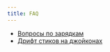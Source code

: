 ```yaml
---
title: FAQ
---
```


* [Вопросы по зарядкам](https://switchchargers.com/how-it-works/)
* [Дрифт стиков на джойконах](stick_drift.md)

